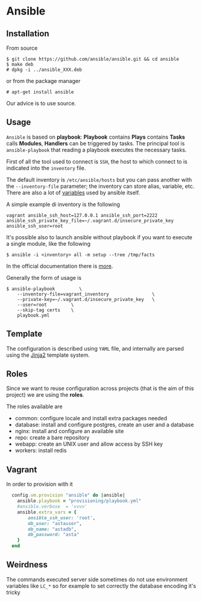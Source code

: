 Ansible
=======

Installation
------------

From source

    $ git clone https://github.com/ansible/ansible.git && cd ansible
    $ make deb
    # dpkg -i ../ansible_XXX.deb

or from the package manager

    # apt-get install ansible

Our advice is to use source.

Usage
-----

``Ansible`` is based on **playbook**: **Playbook** contains **Plays** contains **Tasks** calls **Modules**,
**Handlers** can be triggered by tasks. The principal tool is ``ansible-playbook`` that reading a playbook
executes the necessary tasks.

First of all the tool used to connect is ``SSH``, the host to which connect to is indicated into the ``inventory`` file.


The default inventory is ``/etc/ansible/hosts`` but you can pass another with the ``--inventory-file`` parameter; the inventory
can store alias, variable, etc. There are also a lot of
[variables](http://docs.ansible.com/intro_inventory.html#list-of-behavioral-inventory-parameters) used by ansible itself.

A simple example di inventory is the following

    vagrant ansible_ssh_host=127.0.0.1 ansible_ssh_port=2222 ansible_ssh_private_key_file=~/.vagrant.d/insecure_private_key ansible_ssh_user=root

It's possible also to launch ansible without playbook if you want to execute a single module, like the following

    $ ansible -i <inventory> all -m setup --tree /tmp/facts

In the official documentation there is [more](http://docs.ansible.com/intro_adhoc.html).

Generally the form of usage is

    $ ansible-playbook         \
        --inventory-file=vagrant_inventory                \
        --private-key=~/.vagrant.d/insecure_private_key   \
        --user=root         \
        --skip-tag certs    \
        playbook.yml

Template
--------

The configuration is described using ``YAML`` file, and internally are parsed using the [Jinja2](http://jinja.pocoo.org/)
template system.

Roles
-----

Since we want to reuse configuration across projects (that is the aim of this project) we are using the **roles**.

The roles available are

 - common: configure locale and install extra packages needed
 - database: install and configure postgres, create an user and a database
 - nginx: install and configure an available site
 - repo: create a bare repository
 - webapp: create an UNIX user and allow access by SSH key
 - workers: install redis

Vagrant
-------

In order to provision with it

```ruby
  config.vm.provision "ansible" do |ansible|
    ansible.playbook = "provisioning/playbook.yml"
    #ansible.verbose  = 'vvvv'
    ansible.extra_vars = {
        ansible_ssh_user: 'root',
        db_user: "astauser",
        db_name: "astadb",
        db_password: "asta"
    }
  end
```

Weirdness
---------

The commands executed server side sometimes do not use environment variables like ``LC_*`` so for example
to set correctly the database encoding it's tricky